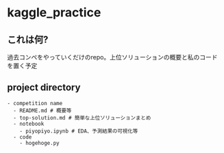 # kaggle_practice

## これは何?
過去コンペをやっていくだけのrepo。上位ソリューションの概要と私のコードを置く予定

## project directory
```
- competition name
  - README.md # 概要等
  - top-solution.md # 簡単な上位ソリューションまとめ
  - notebook
    - piyopiyo.ipynb # EDA、予測結果の可視化等
  - code
    - hogehoge.py
```
